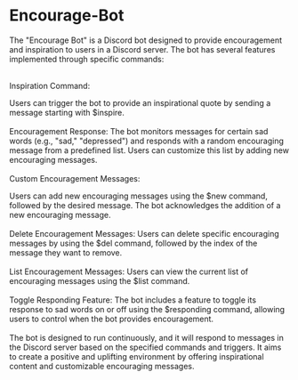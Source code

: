 # Encourage-Bot
The "Encourage Bot" is a Discord bot designed to provide encouragement and inspiration to users in a Discord server. The bot has several features implemented through specific commands:
<br>
<br>

Inspiration Command:
<br>

Users can trigger the bot to provide an inspirational quote by sending a message starting with $inspire.
<br><br>
Encouragement Response:
The bot monitors messages for certain sad words (e.g., "sad," "depressed") and responds with a random encouraging message from a predefined list. Users can customize this list by adding new encouraging messages.
<br><br>
Custom Encouragement Messages:

Users can add new encouraging messages using the $new command, followed by the desired message. The bot acknowledges the addition of a new encouraging message.
<br><br>
Delete Encouragement Messages:
Users can delete specific encouraging messages by using the $del command, followed by the index of the message they want to remove.
<br><br>
List Encouragement Messages:
Users can view the current list of encouraging messages using the $list command.
<br><br>
Toggle Responding Feature:
The bot includes a feature to toggle its response to sad words on or off using the $responding command, allowing users to control when the bot provides encouragement.
<br><br>
The bot is designed to run continuously, and it will respond to messages in the Discord server based on the specified commands and triggers. It aims to create a positive and uplifting environment by offering inspirational content and customizable encouraging messages.
